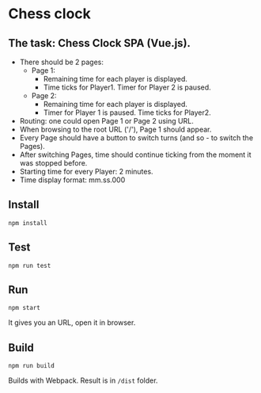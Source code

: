 # Chess clock

## The task: Chess Clock SPA (Vue.js).
* There should be 2 pages:
  * Page 1:
    - Remaining time for each player is displayed.
    - Time ticks for Player1. Timer for Player 2 is paused.
  * Page 2:
    - Remaining time for each player is displayed.
    - Timer for Player 1 is paused. Time ticks for Player2.
* Routing: one could open Page 1 or Page 2 using URL.
* When browsing to the root URL ('/'), Page 1 should appear.
* Every Page should have a button to switch turns (and so - to switch the Pages).
* After switching Pages, time should continue ticking from the moment it was stopped before.
* Starting time for every Player: 2 minutes.
* Time display format: mm.ss.000

## Install
```
npm install
```

## Test
```
npm run test
```

## Run
```
npm start
```
It gives you an URL, open it in browser.

## Build
```
npm run build
```
Builds with Webpack.
Result is in `/dist` folder.
